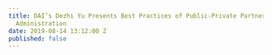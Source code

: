 ```yaml
---
title: DAI’s Dezhi Yu Presents Best Practices of Public-Private Partnerships in Land
  Administration
date: 2019-08-14 13:12:00 Z
published: false
---
```


